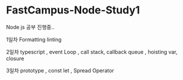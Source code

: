 # FastCampus-Node-Study1

Node js 공부 진행중..

1일차 Formatting linting

2일차 typescript , event Loop , call stack, callback queue , hoisting var, closure  

3일차 prototype , const let , Spread Operator
